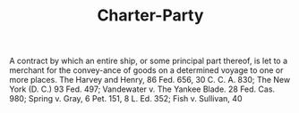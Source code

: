 ---
title: Charter-Party
letter: C
permalink: "/definitions/bld-charter-party.html"
body: A contract by which an entire ship, or some principal part thereof, is let to
  a merchant for the convey-ance of goods on a determined voyage to one or more places.
  The Harvey and Henry, 86 Fed. 656, 30 C. C. A. 830; The New York (D. C.) 93 Fed.
  497; Vandewater v. The Yankee Blade. 28 Fed. Cas. 980; Spring v. Gray, 6 Pet. 151,
  8 L. Ed. 352; Fish v. Sullivan, 40
published_at: '2018-07-07'
source: Black's Law Dictionary 2nd Ed (1910)
layout: post
---